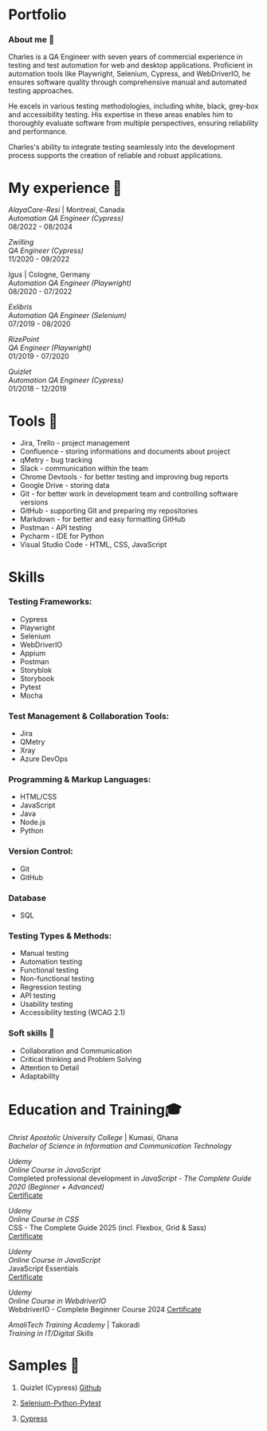 # Portfolio
### About me 👋
Charles is a QA Engineer with seven years of commercial experience in testing and test automation for web and desktop applications. Proficient in automation tools like Playwright, Selenium, Cypress, and WebDriverIO, he ensures software quality through comprehensive manual and automated testing approaches.

He excels in various testing methodologies, including white, black, grey-box and accessibility testing. His expertise in these areas enables him to thoroughly evaluate software from multiple perspectives, ensuring reliability and performance.

Charles's ability to integrate testing seamlessly into the development process supports the creation of reliable and robust applications.

# My experience 🏢  
*AlayaCare-Resi* | Montreal, Canada  
*Automation QA Engineer (Cypress)*  
08/2022 - 08/2024

*Zwilling*  
*QA Engineer (Cypress)*  
11/2020 - 09/2022  

*Igus* | Cologne, Germany  
*Automation QA Engineer (Playwright)*  
08/2020 - 07/2022  

*Exlibris*  
*Automation QA Engineer (Selenium)*  
07/2019 - 08/2020  

*RizePoint*  
*QA Engineer (Playwright)*  
01/2019 - 07/2020  

*Quizlet*  
*Automation QA Engineer (Cypress)*  
01/2018 - 12/2019


# Tools 🔧
- Jira, Trello - project management
- Confluence - storing informations and documents about project
- qMetry - bug tracking
- Slack - communication within the team
- Chrome Devtools - for better testing and improving bug reports
- Google Drive - storing data
- Git - for better work in development team and controlling software versions
- GitHub - supporting Git and preparing my repositories
- Markdown - for better and easy formatting GitHub
- Postman - API testing
- Pycharm - IDE for Python
- Visual Studio Code - HTML, CSS, JavaScript

# Skills 
### Testing Frameworks:
- Cypress
- Playwright
- Selenium
- WebDriverIO
- Appium
- Postman
- Storyblok
- Storybook
- Pytest
- Mocha

### Test Management & Collaboration Tools:
- Jira
- QMetry
- Xray
- Azure DevOps

### Programming & Markup Languages:
- HTML/CSS
- JavaScript
- Java
- Node.js
- Python

### Version Control:
- Git
- GitHub

### Database
- SQL

### Testing Types & Methods:
- Manual testing
- Automation testing
- Functional testing
- Non-functional testing
- Regression testing
- API testing
- Usability testing
- Accessibility testing (WCAG 2.1)

### Soft skills 📁
- Collaboration and Communication
- Critical thinking and Problem Solving
- Attention to Detail
- Adaptability

# Education and Training🎓  

*Christ Apostolic University College* | Kumasi, Ghana  
*Bachelor of Science in Information and Communication Technology*  

*Udemy*  
*Online Course in JavaScript*  
Completed professional development in *JavaScript - The Complete Guide 2020 (Beginner + Advanced)*  
[Certificate](https://drive.google.com/file/d/1M245WlOGrf11FUQwNzSwT70Nrq3ZwXts/view)

*Udemy*  
*Online Course in CSS*  
CSS - The Complete Guide 2025 (incl. Flexbox, Grid & Sass)  
[Certificate](https://drive.google.com/file/d/1HE_TxAmn4MoU5nOWpumHDHc1j_lXM0LM/view)

*Udemy*  
*Online Course in JavaScript*  
JavaScript Essentials  
[Certificate](https://drive.google.com/file/d/1fJsMvl-RwxSR3-JvT5wl6GJVDqexn4O3/view)

*Udemy*  
*Online Course in WebdriverIO*  
WebdriverIO - Complete Beginner Course 2024
[Certificate](https://drive.google.com/file/d/1oH1yVQwOOxYoUP_hYLP_ZlleqO4-EBml/view)

  
*AmaliTech Training Academy* | Takoradi  
*Training in IT/Digital Skills*

# Samples 🔬
1. Quizlet (Cypress) [Github](https://github.com/Damascustogah007/Quizlet)

2. [Selenium-Python-Pytest](https://github.com/Damascustogah007/Selenium-python-pytest-pom)

3. [Cypress](https://github.com/Damascustogah007/Cypress)
